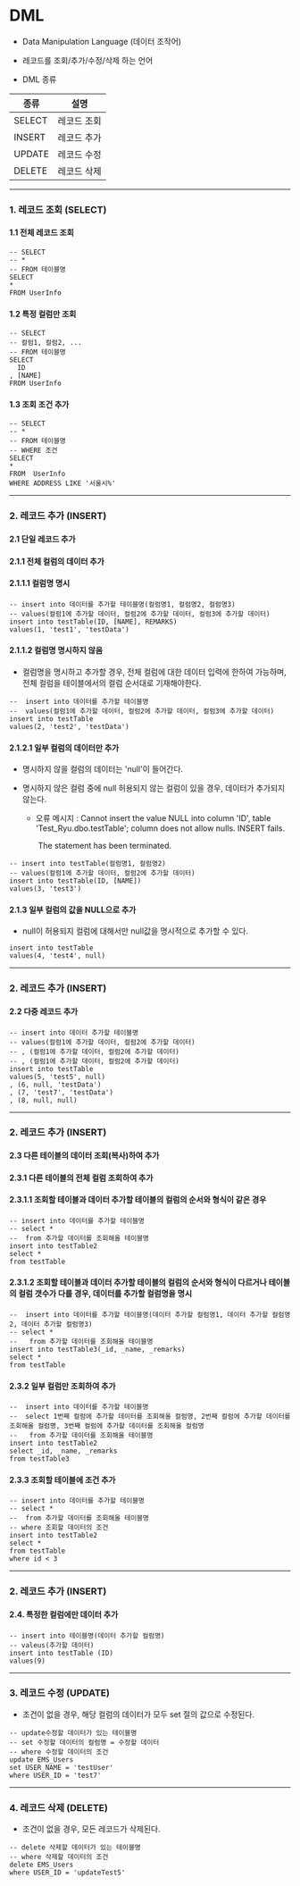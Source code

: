 # DML

- Data Manipulation Language (데이터 조작어)
- 레코드를 조회/추가/수정/삭제 하는 언어



- DML 종류

| 종류   | 설명        |
| ------ | ----------- |
| SELECT | 레코드 조회 |
| INSERT | 레코드 추가 |
| UPDATE | 레코드 수정 |
| DELETE | 레코드 삭제 |



---



### 1. 레코드 조회 (SELECT)

#### 1.1 전체 레코드 조회

```MSSQL
-- SELECT 
-- * 
-- FROM 테이블명
SELECT 
*
FROM UserInfo
```



#### 1.2 특정 컬럼만 조회

```MSSQL
-- SELECT 
-- 컬럼1, 컬럼2, ...
-- FROM 테이블명
SELECT 
  ID
, [NAME]
FROM UserInfo
```



#### 1.3 조회 조건 추가

```MSSQL
-- SELECT 
-- * 
-- FROM 테이블명
-- WHERE 조건
SELECT 
*
FROM  UserInfo
WHERE ADDRESS LIKE '서울시%'
```



---



### 2. 레코드 추가 (INSERT)

#### 2.1 단일 레코드 추가



#### 2.1.1 전체 컬럼의 데이터 추가

#### 2.1.1.1 컬럼명 명시

```mssql
-- insert into 데이터를 추가할 테이블명(컬럼명1, 컬럼명2, 컬럼명3)
-- values(컬럼1에 추가할 데이터, 컬럼2에 추가할 데이터, 컬럼3에 추가할 데이터)
insert into testTable(ID, [NAME], REMARKS)
values(1, 'test1', 'testData')
```



#### 2.1.1.2 컬럼명 명시하지 않음

- 컬럼명을 명시하고 추가할 경우, 전체 컬럼에 대한 데이터 입력에 한하여 가능하며, 전체 컬럼을 테이블에서의 컬럼 순서대로 기재해야한다.

```mssql
--  insert into 데이터를 추가할 테이블명
--  values(컬럼1에 추가할 데이터, 컬럼2에 추가할 데이터, 컬럼3에 추가할 데이터)
insert into testTable
values(2, 'test2', 'testData')
```



#### 2.1.2.1 일부 컬럼의 데이터만 추가

- 명시하지 않을 컬럼의 데이터는 'null'이 들어간다.

- 명시하지 않은 컬럼 중에 null 허용되지 않는 컬럼이 있을 경우, 데이터가 추가되지 않는다.

  - 오류 메시지 : Cannot insert the value NULL into column 'ID', table 'Test_Ryu.dbo.testTable'; column does not allow nulls. INSERT fails. 

    ​						The statement has been terminated.

```MSSQL
-- insert into testTable(컬럼명1, 컬럼명2)
-- values(컬럼1에 추가할 데이터, 컬럼2에 추가할 데이터)
insert into testTable(ID, [NAME])
values(3, 'test3')
```



#### 2.1.3 일부 컬럼의 값을 NULL으로 추가

- null이 허용되지 컬럼에 대해서만 null값을 명시적으로 추가할 수 있다.

```mssql
insert into testTable
values(4, 'test4', null)
```



---



### 2. 레코드 추가 (INSERT)

#### 2.2 다중 레코드 추가

```mssql
-- insert into 데이터 추가할 테이블명
-- values(컬럼1에 추가할 데이터, 컬럼2에 추가할 데이터)
-- , (컬럼1에 추가할 데이터, 컬럼2에 추가할 데이터)
-- , (컬럼1에 추가할 데이터, 컬럼2에 추가할 데이터)
insert into testTable
values(5, 'test5', null)
, (6, null, 'testData')
, (7, 'test7', 'testData')
, (8, null, null)
```



---



### 2. 레코드 추가 (INSERT)

#### 2.3 다른 테이블의 데이터 조회(복사)하여 추가



#### 2.3.1 다른 테이블의 전체 컬럼 조회하여 추가

#### 2.3.1.1 조회할 테이블과 데이터 추가할 테이블의 컬럼의 순서와 형식이 같은 경우

```mssql
-- insert into 데이터를 추가할 테이블명
-- select *
--  from 추가할 데이터를 조회해올 테이블명
insert into testTable2
select *
from testTable
```



#### 2.3.1.2 조회할 테이블과 데이터 추가할 테이블의 컬럼의 순서와 형식이 다르거나 테이블의 컬럼 갯수가 다를 경우, 데이터를 추가할 컬럼명을 명시

```mssql
--  insert into 데이터를 추가할 테이블명(데이터 추가할 컬럼명1, 데이터 추가할 컬럼명2, 데이터 추가할 컬럼명3)
-- select *
--   from 추가할 데이터를 조회해올 테이블명
insert into testTable3(_id, _name, _remarks)
select *
from testTable
```



#### 2.3.2 일부 컬럼만 조회하여 추가

```mssql
--  insert into 데이터를 추가할 테이블명
--  select 1번째 컬럼에 추가할 데이터를 조회해올 컬럼명, 2번째 컬럼에 추가할 데이터를 조회해올 컬럼명, 3번째 컬럼에 추가할 데이터를 조회해올 컬럼명
--   from 추가할 데이터를 조회해올 테이블명
insert into testTable2
select _id, _name, _remarks
from testTable3
```



#### 2.3.3 조회할 테이블에 조건 추가

```mssql
-- insert into 데이터를 추가할 테이블명
-- select *
--  from 추가할 데이터를 조회해올 테이블명
-- where 조회할 데이터의 조건
insert into testTable2
select *
from testTable
where id < 3
```



---



### 2. 레코드 추가 (INSERT)

#### 2.4. 특정한 컬럼에만 데이터 추가

```mssql
-- insert into 테이블명(데이터 추가할 컬럼명)
-- valeus(추가할 데이터)
insert into testTable (ID)
values(9)
```



---



### 3. 레코드 수정 (UPDATE)

- 조건이 없을 경우, 해당 컬럼의 데이터가 모두 set 절의 값으로 수정된다.

```mssql
-- update수정할 데이터가 있는 테이블명
-- set 수정할 데이터의 컬럼명 = 수정할 데이터
-- where 수정할 데이터의 조건
update EMS_Users
set USER_NAME = 'testUser'
where USER_ID = 'test7'
```



---



### 4. 레코드 삭제 (DELETE)

- 조건이 없을 경우, 모든 레코드가 삭제된다.

```mssql
-- delete 삭제할 데이터가 있는 테이블명
-- where 삭제할 데이터의 조건
delete EMS_Users
where USER_ID = 'updateTest5'
```


